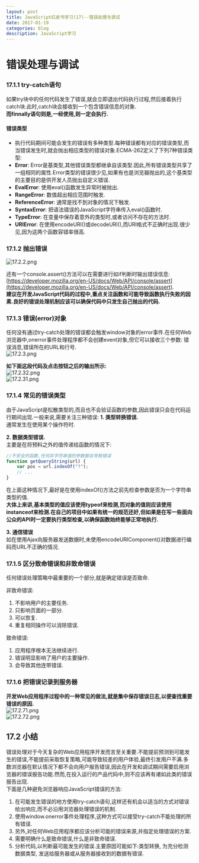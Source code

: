 ```yaml
---
layout: post
title: JavaScript红皮书学习(17)--错误处理与调试
date: 2017-01-19
categories: blog
description: JavaScript学习
---
```


# 错误处理与调试     

### 17.1.1 try-catch语句     
如果try块中的任何代码发生了错误,就会立即退出代码执行过程,然后接着执行catch块.此时,catch块会接收到一个包含错误信息的对象.     
**而finnally语句则是,一经使用,则一定会执行.**     

#### 错误类型     
 - 执行代码期间可能会发生的错误有多种类型.每种错误都有对应的错误类型,而当错误发生时,就会抛出相应类型的错误对象.ECMA-262定义了下列7种错误类型:     
 - **Error**: Error是基类型,其他错误类型都继承自该类型.因此,所有错误类型共享了一组相同的属性.Error类型的错误很少见,如果有也是浏览器抛出的,这个基类型的主要目的是供开发人员抛出自定义错误.     
 - **EvalError**: 使用eval()函数发生异常时被抛出.     
 - **RangeError**: 数值超出相应范围时触发.     
 - **ReferenceError**: 通常是找不到对象的情况下触发.     
 - **SyntaxError**: 把语法错误的JavaScript字符串传入eval()函数时.     
 - **TypeError**: 在变量中保存着意外的类型时,或者访问不存在的方法时.     
 - **URIError**: 在使用encodeURI()或decodeURI(),而URI格式不正确时出现.很少见,因为这两个函数容错率很高.     

### 17.1.2 抛出错误     
![17.2.2.png](http://upload-images.jianshu.io/upload_images/3001083-d7e579a64bfd9333.png?imageMogr2/auto-orient/strip%7CimageView2/2/w/1240)     

还有一个console.assert()方法可以在需要进行如if判断时输出错误信息: [https://developer.mozilla.org/en-US/docs/Web/API/console/assert](https://developer.mozilla.org/en-US/docs/Web/API/console/assert).     
**建议在开发JavaScript代码的过程中,重点关注函数和可能导致函数执行失败的因素.良好的错误处理机制应该可以确保代码中只发生自己抛出的代码.**     


### 17.1.3 错误(error)对象     
任何没有通过try-catch处理的错误都会触发window对象的error事件.在任何Web浏览器中,onerror事件处理程序都不会创建event对象,但它可以接收三个参数: 错误消息,错误所在的URL和行号.     
![17.2.3.png](http://upload-images.jianshu.io/upload_images/3001083-0c45d3637f0dbf28.png?imageMogr2/auto-orient/strip%7CimageView2/2/w/1240)     

**如下面这段代码及点击按钮之后的输出所示:**     
![17.2.32.png](http://upload-images.jianshu.io/upload_images/3001083-4edd06c386b76d06.png?imageMogr2/auto-orient/strip%7CimageView2/2/w/1240)     
![17.2.31.png](http://upload-images.jianshu.io/upload_images/3001083-57dd9e195cca1048.png?imageMogr2/auto-orient/strip%7CimageView2/2/w/1240)     

### 17.1.4 常见的错误类型     
由于JavaScript是松散类型的,而且也不会验证函数的参数,因此错误只会在代码运行期间出现.一般来说,需要关注三种错误:
**1. 类型转换错误.**     
通常发生在使用某个操作符时.     

**2. 数据类型错误.**     
主要是在将预料之外的值传递给函数的情况下:     

``` javascript
//不安全的函数,任何非字符串值的参数都会导致错误
function getQueryString(url) {
	var pos = url.indexOf("?");
	// ...
}
```
在上面这种情况下,最好是在使用indexOf()方法之前先检查参数是否为一个字符串类型的值.     
**大体上来讲,基本类型的值应该使用typeof来检测,而对象的值则应该使用instanceof来检测.在自己的项目中如果有统一的规范还好,但如果是在写一些面向公众的API时一定要执行类型检查,以确保函数始终能够正常地执行.**     

**3. 通信错误**     
如在使用Ajax向服务器发送数据时,未使用encodeURIComponent()对数据进行编码而URL不正确的情况.     

### 17.1.5 区分致命错误和非致命错误     
任何错误处理策略中最重要的一个部分,就是确定错误是否致命.     
     
非致命错误:     
1. 不影响用户的主要任务.     
2. 只影响页面的一部分.     
3. 可以恢复.     
4. 重复相同操作可以消除错误.     

致命错误:     
1. 应用程序根本无法继续进行.     
2. 错误明显影响了用户的主要操作.     
3. 会导致其他连带错误.     

### 17.1.6 把错误记录到服务器     
**开发Web应用程序过程中的一种常见的做法,就是集中保存错误日志,以便查找重要错误的原因.**     
![17.2.71.png](http://upload-images.jianshu.io/upload_images/3001083-e1ecca00d98508ea.png?imageMogr2/auto-orient/strip%7CimageView2/2/w/1240)     
![17.2.72.png](http://upload-images.jianshu.io/upload_images/3001083-bb2483c506537d97.png?imageMogr2/auto-orient/strip%7CimageView2/2/w/1240)     

## 17.2 小结     
错误处理对于今天复杂的Web应用程序开发而言至关重要.不能提前预测到可能发生的错误,不能提前采取恢复策略,可能导致较差的用户体验,最终引发用户不满.多数浏览器在默认情况下都不会向用户报告错误,因此在开发和调试期间需要启用浏览器的错误报告功能.然而,在投入运行的产品代码中,则不应该再有诸如此类的错误报告出现.     
下面是几种避免浏览器响应JavaScript错误的方法:     
1. 在可能发生错误的地方使用try-catch语句,这样还有机会以适当的方式对错误给出响应,而不必沿用浏览器处理错误的机制.     
2. 使用window.onerror事件处理程序,这种方式可以接受try-catch不能处理的所有错误.     
3. 另外,对任何Web应用程序都应该分析可能的错误来源,并指定处理错误的方案.     
4. 需要明确什么是致命错误,什么是非致命错误.     
5. 分析代码,以判断最可能发生的错误.主要原因可能如下:类型转换, 为充分检测数据类型, 发送给服务器或从服务器接收到的数据有错误.     
